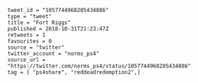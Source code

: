 ```
tweet_id = "1057744968205434886"
type = "tweet"
title = "Fort Riggs"
published = 2018-10-31T21:23:47Z
retweets = 1
favourites = 0
source = "twitter"
twitter_account = "norms_ps4"
source_url = "https://twitter.com/norms_ps4/status/1057744968205434886"
tag = [ "ps4share", "reddeadredemption2",]
```

<p class='image'><img src='http://mnf.m17s.net/2018/10/31/Dq3dcNcXgAA6FSJ.jpg' alt=''></p>

